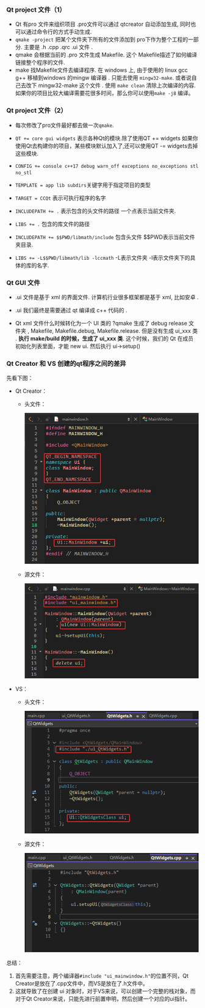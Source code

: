 ### Qt project 文件（1）

- Qt 有pro 文件来组织项目 .pro文件可以通过 qtcreator 自动添加生成, 同时也可以通过命令行的方式手动生成.
- `qmake -project` 把某个文件夹下所有的文件添加到 pro下作为整个工程的一部分. 主要是 .h .cpp .qrc .ui 文件 .
- qmake 会根据当前的 .pro 文件生成 Makefile. 这个 Makefile描述了如何编译链接整个程序的文件.
- make 找Makefile文件去编译程序. 在 windows 上, 由于使用的 linux gcc g++ 移植到windows 的mingw 编译器 . 只能去使用 `mingw32-make`. 或者说自己去改下 mingw32-make 这个文件 . 使用 `make clean` 清除上次编译的内容. 如果你的项目比较大编译需要花很多时间，那么你可以使用`make -j8` 编译。

### Qt project 文件（2）

- 每次修改了pro文件最好都去做一次`qmake`.

- `QT += core gui widgets` 表示各种Qt的模块.除了使用QT += widgets 如果你使用Qt去构建你的项目，某些模块默认加入了,还可以使用QT -= widgets去掉这些模块.

- `CONFIG += console c++17 debug warn_off exceptions no_exceptions stl no_stl`

- `TEMPLATE = app lib subdirs`关键字用于指定项目的类型

- `TARGET = CCQt` 表示可执行程序的名字

- `INCLUDEPATH += .` 表示包含的头文件的路径 一个点表示当前文件夹.

- `LIBS += .` 包含的库文件的路径

- `INCLUDEPATH += $$PWD/libmath/include` 包含头文件 $$PWD表示当前文件夹目录.

- `LIBS += -L$$PWD/libmath/lib -lccmath` -L表示文件夹 -l表示文件夹下的具体的库的名字.

### Qt GUI 文件

- .ui 文件是基于 xml 的界面文件. 计算机行业很多框架都是基于 xml, 比如安卓 .

- .ui 我们最终是需要通过 qt 编译成 c++ 代码的 .

- Qt xml 文件什么时候转化为一个 UI 类的 ?qmake 生成了 debug release 文件夹 , Makefile, Makefile.debug, Makefile.release. 但是没有生成 ui_xxx 类 . **执行 make/build 的时候，生成了 ui_xxx 类**. 这个时候，我们的 Qt 在成员初始化列表里面，才能 new ui. 然后执行 ui->setup()

### Qt Creator 和 VS 创建的qt程序之间的差异

先看下图：

- Qt Creator：

  - 头文件：

    ![image-20250310220233867](./assets/image-20250310220233867.png)

  - 源文件：

    ![image-20250310220304352](./assets/image-20250310220304352.png)

- VS：

  - 头文件：

    ![image-20250310220432447](./assets/image-20250310220432447.png)

  - 源文件：

    ![image-20250310220529354](./assets/image-20250310220529354.png)

总结：

1. 首先需要注意，两个编译器`#include "ui_mainwindow.h"`的位置不同，Qt Creator是放在了.cpp文件中，而VS是放在了.h文件中。
2. 这就导致了在创建 ui 对象时，对于VS来说，可以创建一个完整的栈对象，而对于Qt Creator来说，只能先进行前置申明，然后创建一个对应的ui指针。
